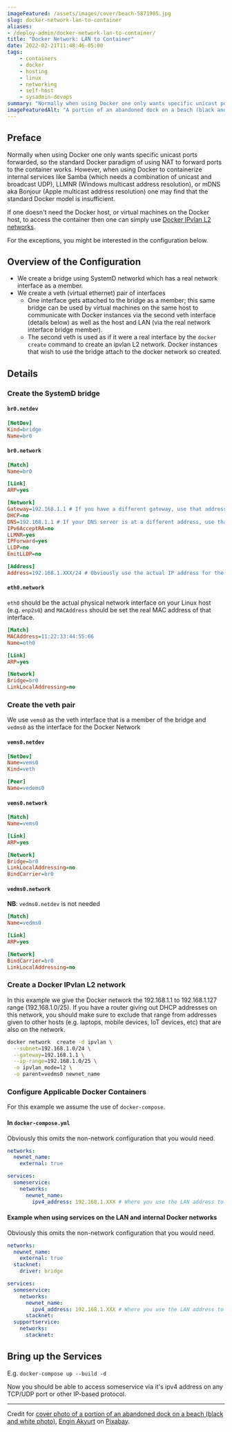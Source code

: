 ```yaml
---
imageFeatured: /assets/images/cover/beach-5871905.jpg
slug: docker-network-lan-to-container
aliases:
- /deploy-admin/docker-network-lan-to-container/
title: "Docker Network: LAN to Container"
date: 2022-02-21T11:48:46-05:00
tags:
    - containers
    - docker
    - hosting
    - linux
    - networking
    - self-host
    - sysadmin-devops
summary: "Normally when using Docker one only wants specific unicast ports forwarded, so the standard Docker paradigm of using NAT to forward ports to the container works. However, when using Docker to containerize internal services like Samba (which needs a combination of unicast and broadcast UDP), LLMNR (Windows multicast address resolution), or mDNS a.k.a Bonjour (Apple multicast address resolution) one may find that the standard Docker model is insufficient."
imageFeaturedAlt: "A portion of an abandoned dock on a beach (black and white photo)"
---
```


## Preface

Normally when using Docker one only wants specific unicast ports forwarded, so the standard Docker paradigm of using NAT to forward ports to the container works. However, when using Docker to containerize internal services like Samba (which needs a combination of unicast and broadcast UDP), LLMNR (Windows multicast address resolution), or mDNS aka Bonjour (Apple multicast address resolution) one may find that the standard Docker model is insufficient.

If one doesn't need the Docker host, or virtual machines on the Docker host, to access the container then one can simply use [Docker IPvlan L2 networks](https://docs.docker.com/network/ipvlan/#ipvlan-l2-mode-example-usage).

For the exceptions, you might be interested in the configuration below.

## Overview of the Configuration

* We create a bridge using SystemD networkd which has a real network interface as a member.
* We create a veth (virtual ethernet) pair of interfaces
  * One interface gets attached to the bridge as a member; this same bridge can be used by virtual machines on the same host to communicate with Docker instances via the second veth interface (details below) as well as the host and LAN (via the real network interface bridge member).
  * The second veth is used as if it were a real interface by the ``docker create`` command to create an ipvlan L2 network. Docker instances that wish to use the bridge attach to the docker network so created.

## Details

### Create the SystemD bridge

#### ``br0.netdev``

```ini
[NetDev]
Kind=bridge
Name=br0
```

#### ``br0.network``

```ini
[Match]
Name=br0

[Link]
ARP=yes

[Network]
Gateway=192.168.1.1 # If you have a different gateway, use that address
DHCP=no
DNS=192.168.1.1 # If your DNS server is at a different address, use that address
IPv6AcceptRA=no
LLMNR=yes
IPForward=yes
LLDP=no
EmitLLDP=no

[Address]
Address=192.168.1.XXX/24 # Obviously use the actual IP address for the physical host for 192.168.1.XXX
```

#### ``eth0.network``

``eth0`` should be the actual physical network interface on your Linux host (e.g. ``enp2s0``) and ``MACAddress`` should be set the real MAC address of that interface.

```ini
[Match]
MACAddress=11:22:33:44:55:66
Name=eth0

[Link]
ARP=yes

[Network]
Bridge=br0
LinkLocalAddressing=no
```

### Create the veth pair

We use ``vems0`` as the veth interface that is a member of the bridge and ``vedms0`` as the interface for the Docker Network

#### ``vems0.netdev``

```ini
[NetDev]
Name=vems0
Kind=veth

[Peer]
Name=vedems0
```

#### ``vems0.network``

```ini
[Match]
Name=vems0

[Link]
ARP=yes

[Network]
Bridge=br0
LinkLocalAddressing=no
BindCarrier=br0
```

#### ``vedms0.network``

**NB**: ``vedms0.netdev`` is not needed

```ini
[Match]
Name=vedms0

[Link]
ARP=yes

[Network]
BindCarrier=br0
LinkLocalAddressing=no
```

### Create a Docker IPvlan L2 network

In this example we give the Docker network the 192.168.1.1 to 192.168.1.127 range (192.168.1.0/25). If you have a router giving out DHCP addresses on this network, you should make sure to exclude that range from addresses given to other hosts (e.g. laptops, mobile devices, IoT devices, etc) that are also on the network.

```bash
docker network  create -d ipvlan \
  --subnet=192.168.1.0/24 \
  --gateway=192.168.1.1 \
  --ip-range=192.168.1.0/25 \
  -o ipvlan_mode=l2 \
  -o parent=vedms0 newnet_name
```

### Configure Applicable Docker Containers

For this example we assume the use of ``docker-compose``.

#### In ``docker-compose.yml``

Obviously this omits the non-network configuration that you would need.

```yaml
networks:
  newnet_name:
    external: true

services:
  someservice:
    networks:
      newnet_name:
        ipv4_address: 192.168.1.XXX # Where you use the LAN address to assign to the container
```

#### Example when using services on the LAN and internal Docker networks

Obviously this omits the non-network configuration that you would need.

```yaml
networks:
  newnet_name:
    external: true
  stacknet:
    driver: bridge

services:
  someservice:
    networks:
      newnet_name:
        ipv4_address: 192.168.1.XXX # Where you use the LAN address to assign to the container
      stacknet:
  supportservice:
    networks:
      stacknet:
```

## Bring up the Services

E.g. ``docker-compose up --build -d``

Now you should be able to access someservice via it's ipv4 address on any TCP/UDP port or other IP-based protocol.

-----

Credit for [cover photo of a portion of an abandoned dock on a beach (black and white photo)](https://pixabay.com/photos/beach-ruins-sea-ocean-abandoned-5871905/), [Engin Akyurt](https://pixabay.com/users/engin_akyurt-3656355/) on [Pixabay](https://pixabay.com).
